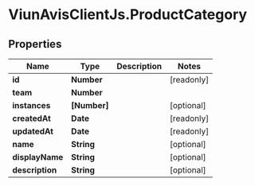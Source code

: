 # ViunAvisClientJs.ProductCategory

## Properties

| Name            | Type         | Description | Notes      |
| --------------- | ------------ | ----------- | ---------- |
| **id**          | **Number**   |             | [readonly] |
| **team**        | **Number**   |             |
| **instances**   | **[Number]** |             | [optional] |
| **createdAt**   | **Date**     |             | [readonly] |
| **updatedAt**   | **Date**     |             | [readonly] |
| **name**        | **String**   |             | [optional] |
| **displayName** | **String**   |             | [optional] |
| **description** | **String**   |             | [optional] |

